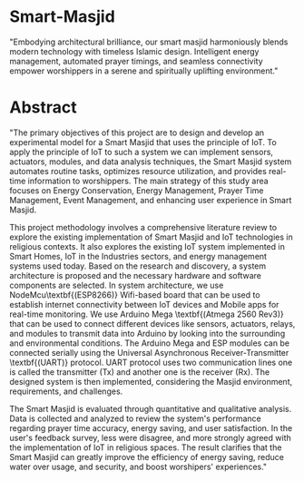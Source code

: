 # Smart-Masjid
"Embodying architectural brilliance, our smart masjid harmoniously blends modern technology with timeless Islamic design. Intelligent energy management, automated prayer timings, and seamless connectivity empower worshippers in a serene and spiritually uplifting environment."

# Abstract

"The primary objectives of this project are to design and develop an experimental model for a Smart Masjid that uses the principle of IoT. To apply the principle of IoT to such a system we can implement sensors, actuators, modules, and data analysis techniques, the Smart Masjid system automates routine tasks, optimizes resource utilization, and provides real-time information to worshippers. The main strategy of this study area focuses on Energy Conservation, Energy Management, Prayer Time Management, Event Management, and enhancing user experience in Smart Masjid.

This project methodology involves a comprehensive literature review to explore the existing implementation of Smart Masjid and IoT technologies in religious contexts. It also explores the existing IoT system implemented in Smart Homes, IoT in the Industries sectors, and energy management systems used today. Based on the research and discovery, a system architecture is proposed and the necessary hardware and software components are selected. In system architecture, we use NodeMcu\textbf{(ESP8266)} Wifi-based board that can be used to establish internet connectivity between IoT devices and Mobile apps for real-time monitoring. We use Arduino Mega \textbf{(Atmega 2560 Rev3)} that can be used to connect different devices like sensors, actuators, relays, and modules to transmit data into Arduino by looking into the surrounding and environmental conditions. The Arduino Mega and ESP modules can be connected serially using the Universal Asynchronous Receiver-Transmitter \textbf{(UART)} protocol. UART protocol uses two communication lines one is called the transmitter (Tx) and another one is the receiver (Rx). The designed system is then implemented, considering the Masjid environment, requirements, and challenges.

The Smart Masjid is evaluated through quantitative and qualitative analysis. Data is collected and analyzed to review the system's performance regarding prayer time accuracy, energy saving, and user satisfaction. In the user's feedback survey, less were disagree, and more strongly agreed with the implementation of IoT in religious spaces. The result clarifies that the Smart Masjid can greatly improve the efficiency of energy saving, reduce water over usage, and security, and boost worshipers' experiences."
